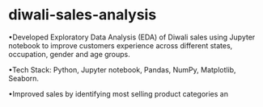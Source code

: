 # diwali-sales-analysis

•Developed Exploratory Data Analysis (EDA) of Diwali sales using Jupyter notebook to improve customers experience across different states, occupation, gender and age groups.

•Tech Stack: Python, Jupyter notebook, Pandas, NumPy, Matplotlib, Seaborn.

•Improved sales by identifying most selling product categories an
